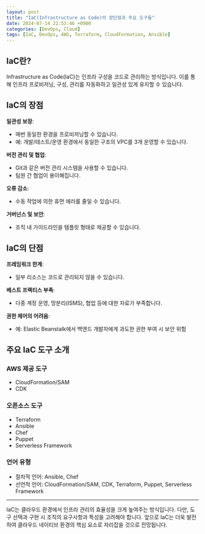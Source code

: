 ```yaml
---
layout: post
title: "IaC(Infrastructure as Code)의 장단점과 주요 도구들"
date: 2024-07-14 22:53:46 +0900
categories: [DevOps, Cloud]
tags: [IaC, DevOps, AWS, Terraform, CloudFormation, Ansible]
---
```


## IaC란?

Infrastructure as Code(IaC)는 인프라 구성을 코드로 관리하는 방식입니다. 이를 통해 인프라 프로비저닝, 구성, 관리를 자동화하고 일관성 있게 유지할 수 있습니다.

## IaC의 장점

**일관성 보장**:

- 매번 동일한 환경을 프로비저닝할 수 있습니다.
- 예: 개발/테스트/운영 환경에서 동일한 구조의 VPC를 3개 운영할 수 있습니다.

**버전 관리 및 협업**:

- Git과 같은 버전 관리 시스템을 사용할 수 있습니다.
- 팀원 간 협업이 용이해집니다.

**오류 감소**:

- 수동 작업에 의한 휴먼 에러를 줄일 수 있습니다.

**거버넌스 및 보안**:

- 조직 내 가이드라인을 템플릿 형태로 제공할 수 있습니다.

## IaC의 단점

**프레임워크 한계**:

- 일부 리소스는 코드로 관리되지 않을 수 있습니다.

**베스트 프랙티스 부족**:

- 다중 계정 운영, 망분리(ISMS), 협업 등에 대한 자료가 부족합니다.

**권한 제어의 어려움**:

- 예: Elastic Beanstalk에서 백엔드 개발자에게 과도한 권한 부여 시 보안 위험

## 주요 IaC 도구 소개

### AWS 제공 도구

- CloudFormation/SAM
- CDK

### 오픈소스 도구

- Terraform
- Ansible
- Chef
- Puppet
- Serverless Framework

### 언어 유형

- 절차적 언어: Ansible, Chef
- 선언적 언어: CloudFormation/SAM, CDK, Terraform, Puppet, Serverless Framework

---

IaC는 클라우드 환경에서 인프라 관리의 효율성을 크게 높여주는 방식입니다. 다만, 도구 선택과 구현 시 조직의 요구사항과 특성을 고려해야 합니다. 앞으로 IaC는 더욱 발전하여 클라우드 네이티브 환경의 핵심 요소로 자리잡을 것으로 전망됩니다.
